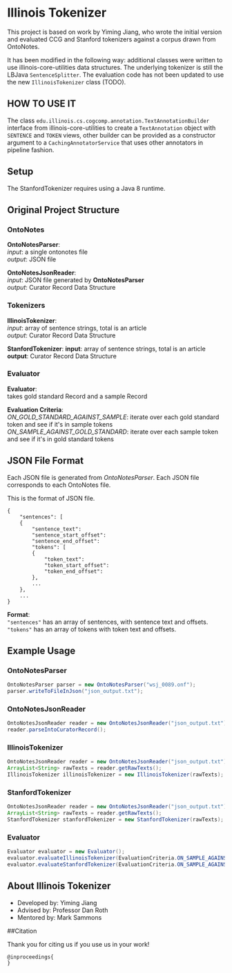 # Illinois Tokenizer

This project is based on work by Yiming Jiang, who wrote the initial
version and evaluated CCG and Stanford tokenizers against a corpus
drawn from OntoNotes.

It has been modified in the following way: additional classes were
written to use illinois-core-utilities data structures. The underlying
tokenizer is still the LBJava `SentenceSplitter`. The evaluation code
has not been updated to use the new `IllinoisTokenizer` class (TODO).

## HOW TO USE IT
        
The class `edu.illinois.cs.cogcomp.annotation.TextAnnotationBuilder` 
interface from illinois-core-utilities to create a `TextAnnotation` 
object with `SENTENCE` and `TOKEN` views, other builder can be provided 
as a constructor argument to a `CachingAnnotatorService` that uses other 
annotators in pipeline fashion.


## Setup

The StanfordTokenizer requires using a Java 8 runtime.


## Original Project Structure
### OntoNotes
**OntoNotesParser**:  
*input*: a single ontonotes file  
*output*: JSON file  

**OntoNotesJsonReader**:  
*input*: JSON file generated by **OntoNotesParser**  
*output*: Curator Record Data Structure  

### Tokenizers
**IllinoisTokenizer**:  
*input*: array of sentence strings, total is an article  
*output*: Curator Record Data Structure  

**StanfordTokenizer**:
**input**: array of sentence strings, total is an article  
**output**: Curator Record Data Structure  

### Evaluator
**Evaluator**:  
takes gold standard Record and a sample Record  

**Evaluation Criteria**:  
*ON_GOLD_STANDARD_AGAINST_SAMPLE*: iterate over each gold standard token and see if it's in sample tokens  
*ON_SAMPLE_AGAINST_GOLD_STANDARD*: iterate over each sample token and see if it's in gold standard tokens  

## JSON File Format

Each JSON file is generated from *OntoNotesParser*. Each JSON file corresponds to each OntoNotes file.

This is the format of JSON file.

```
{  
    "sentences": [  
    {  
        "sentence_text":  
        "sentence_start_offset":  
        "sentence_end_offset":  
        "tokens": [  
        {  
            "token_text":  
            "token_start_offset":  
            "token_end_offset":  
        },  
        ...  
    },  
    ...  
}  
```

**Format**:  
`"sentences"` has an array of sentences, with sentence text and offsets.  
`"tokens"` has an array of tokens with token text and offsets.  

## Example Usage

### OntoNotesParser
```java
OntoNotesParser parser = new OntoNotesParser("wsj_0089.onf");
parser.writeToFileInJson("json_output.txt");
```

### OntoNotesJsonReader
```java
OntoNotesJsonReader reader = new OntoNotesJsonReader("json_output.txt");
reader.parseIntoCuratorRecord();
```

### IllinoisTokenizer
```java
OntoNotesJsonReader reader = new OntoNotesJsonReader("json_output.txt");
ArrayList<String> rawTexts = reader.getRawTexts();
IllinoisTokenizer illinoisTokenizer = new IllinoisTokenizer(rawTexts);
```

### StanfordTokenizer
```java
OntoNotesJsonReader reader = new OntoNotesJsonReader("json_output.txt");
ArrayList<String> rawTexts = reader.getRawTexts();
StanfordTokenizer stanfordTokenizer = new StanfordTokenizer(rawTexts);
```

### Evaluator
```java
Evaluator evaluator = new Evaluator();
evaluator.evaluateIllinoisTokenizer(EvaluationCriteria.ON_SAMPLE_AGAINST_GOLD_STANDARD);
evaluator.evaluateStanfordTokenizer(EvaluationCriteria.ON_SAMPLE_AGAINST_GOLD_STANDARD);
```

## About Illinois Tokenizer

* Developed by: Yiming Jiang
* Advised by: Professor Dan Roth
* Mentored by: Mark Sammons

##Citation

Thank you for citing us if you use us in your work!

```
@inproceedings{
}
```
